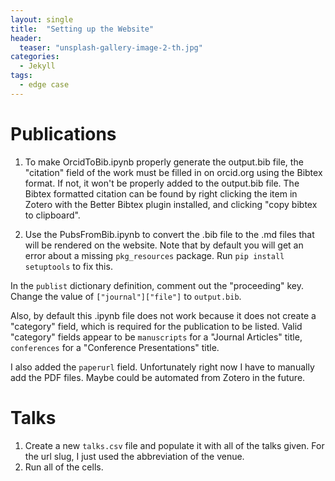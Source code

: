 ```yaml
---
layout: single
title:  "Setting up the Website"
header:
  teaser: "unsplash-gallery-image-2-th.jpg"
categories: 
  - Jekyll
tags:
  - edge case
---
```

# Publications
1. To make OrcidToBib.ipynb properly generate the output.bib file, the "citation" field of the work must be filled in on orcid.org using the Bibtex format. If not, it won't be properly added to the output.bib file. The Bibtex formatted citation can be found by right clicking the item in Zotero with the Better Bibtex plugin installed, and clicking "copy bibtex to clipboard".

2. Use the PubsFromBib.ipynb to convert the .bib file to the .md files that will be rendered on the website. Note that by default you will get an error about a missing `pkg_resources` package. Run `pip install setuptools` to fix this.

In the `publist` dictionary definition, comment out the "proceeding" key. Change the value of `["journal"]["file"]` to `output.bib`.

Also, by default this .ipynb file does not work because it does not create a "category" field, which is required for the publication to be listed.
Valid "category" fields appear to be `manuscripts` for a "Journal Articles" title, `conferences` for a "Conference Presentations" title.

I also added the `paperurl` field. Unfortunately right now I have to manually add the PDF files. Maybe could be automated from Zotero in the future.

# Talks
1. Create a new `talks.csv` file and populate it with all of the talks given. For the url slug, I just used the abbreviation of the venue.
2. Run all of the cells.